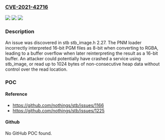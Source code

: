 ### [CVE-2021-42716](https://cve.mitre.org/cgi-bin/cvename.cgi?name=CVE-2021-42716)
![](https://img.shields.io/static/v1?label=Product&message=n%2Fa&color=blue)
![](https://img.shields.io/static/v1?label=Version&message=n%2Fa&color=blue)
![](https://img.shields.io/static/v1?label=Vulnerability&message=n%2Fa&color=brighgreen)

### Description

An issue was discovered in stb stb_image.h 2.27. The PNM loader incorrectly interpreted 16-bit PGM files as 8-bit when converting to RGBA, leading to a buffer overflow when later reinterpreting the result as a 16-bit buffer. An attacker could potentially have crashed a service using stb_image, or read up to 1024 bytes of non-consecutive heap data without control over the read location.

### POC

#### Reference
- https://github.com/nothings/stb/issues/1166
- https://github.com/nothings/stb/issues/1225

#### Github
No GitHub POC found.

